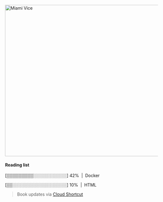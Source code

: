 [<img src="https://media.giphy.com/media/l0IsIMQkVZ0UK1Q7C/giphy.gif" alt="Miami Vice" width="800" height="500">](https://www.youtube.com/watch?v=-aMCzRj3Syg)

  #### Reading list
  
  [▒▒▒▒▒▒▒▒▒░░░░░░░░░░░] 42% &nbsp;|&nbsp; Docker
  
  [▒▒░░░░░░░░░░░░░░░░░░] 10% &nbsp;|&nbsp; HTML
  
  > Book updates via [Cloud Shortcut](https://github.com/saschazengler/progress_bar_shortcut)
  